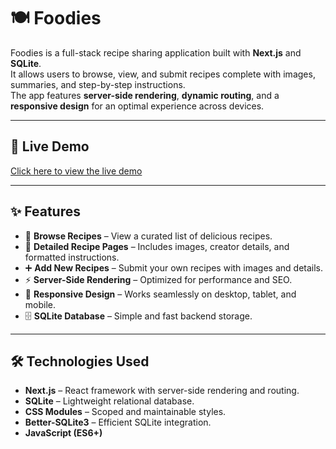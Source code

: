 # 🍽️ Foodies

Foodies is a full-stack recipe sharing application built with **Next.js** and **SQLite**.  
It allows users to browse, view, and submit recipes complete with images, summaries, and step-by-step instructions.  
The app features **server-side rendering**, **dynamic routing**, and a **responsive design** for an optimal experience across devices.

---

## 🚀 Live Demo

[Click here to view the live demo](https://foodies-recipe-sharing-platform.vercel.app/)

---

## ✨ Features

- 📖 **Browse Recipes** – View a curated list of delicious recipes.
- 📄 **Detailed Recipe Pages** – Includes images, creator details, and formatted instructions.
- ➕ **Add New Recipes** – Submit your own recipes with images and details.
- ⚡ **Server-Side Rendering** – Optimized for performance and SEO.
- 📱 **Responsive Design** – Works seamlessly on desktop, tablet, and mobile.
- 🗄️ **SQLite Database** – Simple and fast backend storage.

---

## 🛠️ Technologies Used

- **Next.js** – React framework with server-side rendering and routing.
- **SQLite** – Lightweight relational database.
- **CSS Modules** – Scoped and maintainable styles.
- **Better-SQLite3** – Efficient SQLite integration.
- **JavaScript (ES6+)**
